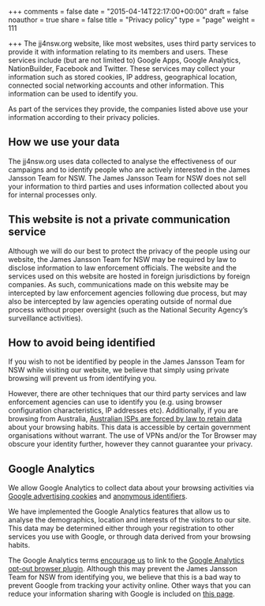 +++
comments = false
date = "2015-04-14T22:17:00+00:00"
draft = false
noauthor = true
share = false
title = "Privacy policy"
type = "page"
weight = 111

+++
The jj4nsw.org website, like most websites, uses third party services to provide it with information relating to its members and users. These services include (but are not limited to) Google Apps, Google Analytics, NationBuilder, Facebook and Twitter. These services may collect your information such as stored cookies, IP address, geographical location, connected social networking accounts and other information. This information can be used to identify you.

As part of the services they provide, the companies listed above use your information according to their privacy policies.

## How we use your data
The jj4nsw.org uses data collected to analyse the effectiveness of our campaigns and to identify people who are actively interested in the James Jansson Team for NSW. The James Jansson Team for NSW does not sell your information to third parties and uses information collected about you for internal processes only.

## This website is not a private communication service
Although we will do our best to protect the privacy of the people using our website, the James Jansson Team for NSW may be required by law to disclose information to law enforcement officials. The website and the services used on this website are hosted in foreign jurisdictions by foreign companies. As such, communications made on this website may be intercepted by law enforcement agencies following due process, but may also be intercepted by law agencies operating outside of normal due process without proper oversight (such as the National Security Agency’s surveillance activities).

## How to avoid being identified
If you wish to not be identified by people in the James Jansson Team for NSW while visiting our website, we believe that simply using private browsing will prevent us from identifying you.

However, there are other techniques that our third party services and law enforcement agencies can use to identify you (e.g. using browser configuration characteristics, IP addresses etc). Additionally, if you are browsing from Australia, [Australian ISPs are forced by law to retain data](https://www.aph.gov.au/Parliamentary_Business/Bills_Legislation/Bills_Search_Results/Result?bId=r5375) about your browsing habits. This data is accessible by certain government organisations without warrant. The use of VPNs and/or the Tor Browser may obscure your identity further, however they cannot guarantee your privacy.

## Google Analytics
We allow Google Analytics to collect data about your browsing activities via [Google advertising cookies](https://policies.google.com/technologies/types) and [anonymous identifiers](https://policies.google.com/privacy/key-terms#toc-terms-identifier).

We have implemented the Google Analytics features that allow us to analyse the demographics, location and interests of the visitors to our site. This data may be determined either through your registration to other services you use with Google, or through data derived from your browsing habits.

The Google Analytics terms [encourage us](https://support.google.com/analytics/answer/2700409) to link to the [Google Analytics opt-out browser plugin](https://tools.google.com/dlpage/gaoptout/). Although this may prevent the James Jansson Team for NSW from identifying you, we believe that this is a bad way to prevent Google from tracking your activity online. Other ways that you can reduce your information sharing with Google is included on [this page](https://policies.google.com/technologies/ads).
